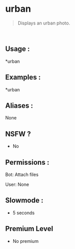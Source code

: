 # urban

> Displays an urban photo.

<br>

## Usage :

*urban

## Examples :

*urban

## Aliases :

None

## NSFW ?

- No

## Permissions :

Bot: Attach files
<br>

User: None

## Slowmode :

- 5 seconds

## Premium Level

- No premium